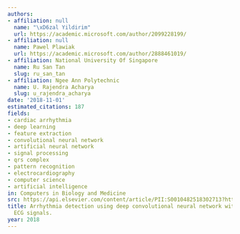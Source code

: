 ```yaml
---
authors:
- affiliation: null
  name: "\xD6zal Yildirim"
  url: https://academic.microsoft.com/author/2099228199/
- affiliation: null
  name: Pawel Plawiak
  url: https://academic.microsoft.com/author/2888461019/
- affiliation: National University Of Singapore
  name: Ru San Tan
  slug: ru_san_tan
- affiliation: Ngee Ann Polytechnic
  name: U. Rajendra Acharya
  slug: u_rajendra_acharya
date: '2018-11-01'
estimated_citations: 187
fields:
- cardiac arrhythmia
- deep learning
- feature extraction
- convolutional neural network
- artificial neural network
- signal processing
- qrs complex
- pattern recognition
- electrocardiography
- computer science
- artificial intelligence
in: Computers in Biology and Medicine
src: https://api.elsevier.com/content/article/PII:S0010482518302713?httpAccept=text/xml
title: Arrhythmia detection using deep convolutional neural network with long duration
  ECG signals.
year: 2018
---
```

